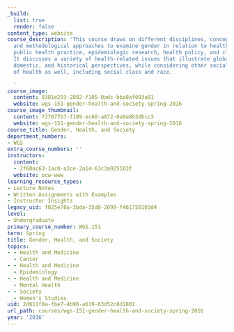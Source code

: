 ```yaml
---
_build:
  list: true
  render: false
content_type: website
course_description: 'This course draws on different disciplines, conceptual frameworks,
  and methodological approaches to examine gender in relation to health, including
  public health practice, epidemiologic research, health policy, and clinical application.
  It discusses a variety of health-related issues that illustrate global, international,
  domestic, and historical perspectives, while considering other social determinants
  of health as well, including social class and race.

  '
course_image:
  content: 0381e293-2802-f105-0adc-bba8af093a81
  website: wgs-151-gender-health-and-society-spring-2016
course_image_thumbnail:
  content: 727877b7-f189-ec60-a872-0a9a8b3dbcc3
  website: wgs-151-gender-health-and-society-spring-2016
course_title: Gender, Health, and Society
department_numbers:
- WGS
extra_course_numbers: ''
instructors:
  content:
  - 2f60ac63-1ac0-a3ce-2a14-63c3a925103f
  website: ocw-www
learning_resource_types:
- Lecture Notes
- Written Assignments with Examples
- Instructor Insights
legacy_uid: f025e78a-3bda-35d8-2699-f461758103d4
level:
- Undergraduate
primary_course_number: WGS.151
term: Spring
title: Gender, Health, and Society
topics:
- - Health and Medicine
  - Cancer
- - Health and Medicine
  - Epidemiology
- - Health and Medicine
  - Mental Health
- - Society
  - Women's Studies
uid: 2d611f0a-fbe7-4b96-a619-63d52c8d1801
url_path: courses/wgs-151-gender-health-and-society-spring-2016
year: '2016'
---
```

